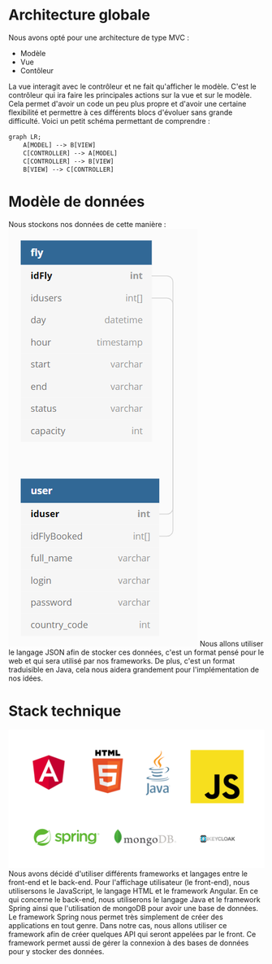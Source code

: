 # Architecture globale

Nous avons opté pour une architecture de type MVC : 
- Modèle
- Vue
- Contôleur

La vue interagit avec le contrôleur et ne fait qu'afficher le modèle. C'est le contrôleur qui ira faire les principales actions sur la vue et sur le modèle. Cela permet d'avoir un code un peu plus propre et d'avoir une certaine flexibilité et permettre à ces différents blocs d'évoluer sans grande difficulté. Voici un petit schéma permettant de comprendre :

```mermaid
graph LR;
    A[MODEL] --> B[VIEW]
    C[CONTROLLER] --> A[MODEL]
    C[CONTROLLER] --> B[VIEW]
    B[VIEW] --> C[CONTROLLER]    
```

# Modèle de données
Nous stockons nos données de cette manière :
![image](../../../image.png)
Nous allons utiliser le langage JSON afin de stocker ces données, c'est un format pensé pour le web et qui sera utilisé par nos frameworks. De plus, c'est un format traduisible en Java, cela nous aidera grandement pour l'implémentation de nos idées. 


# Stack technique

![stack_technique](../../../stack_technique.png)
Nous avons décidé d'utiliser différents frameworks et langages entre le front-end et le back-end. 
Pour l'affichage utilisateur (le front-end), nous utilisersons le JavaScript, le langage HTML et le framework Angular.
En ce qui concerne le back-end, nous utiliserons le langage Java et le framework Spring ainsi que l'utilisation de mongoDB pour avoir une base de données.
Le framework Spring nous permet très simplement de créer des applications en tout genre. Dans notre cas, nous allons utiliser ce framework afin de créer quelques API qui seront appelées par le front. Ce framework permet aussi de gérer la connexion à des bases de données pour y stocker des données.